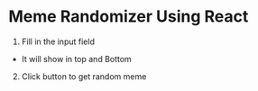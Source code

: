 # Meme Randomizer Using React

1. Fill in the input field

- It will show in top and Bottom

2. Click button to get random meme
